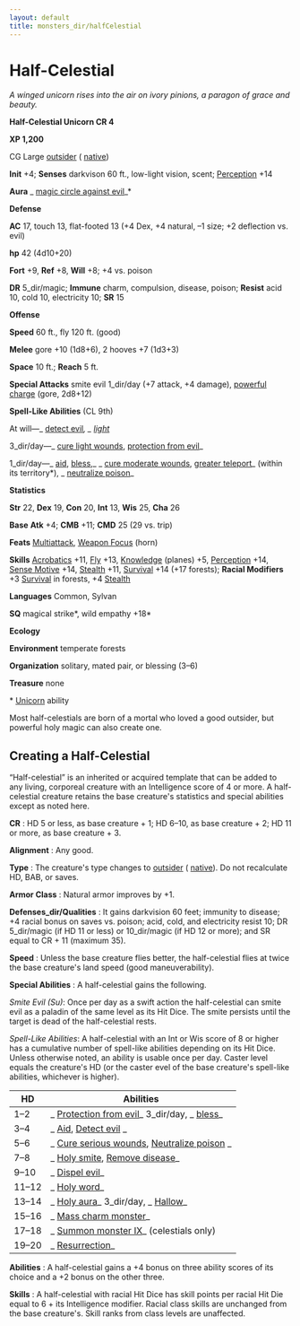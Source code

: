 ```yaml
---
layout: default
title: monsters_dir/halfCelestial
---
```

# Half-Celestial

_A winged unicorn rises into the air on ivory pinions, a paragon of grace and beauty._

**Half-Celestial Unicorn CR 4**

**XP 1,200**

CG Large [outsider](creatureTypes#_outsider) ( [native](creatureTypes#_native-subtype))

**Init** +4; **Senses** darkvison 60 ft., low-light vision, scent; [Perception](../skills_dir/perception#_perception) +14

**Aura** _ [magic circle against evil](../spells_dir/magicCircleAgainstEvil#_magic-circle-against-evil)_\*

**Defense**

**AC** 17, touch 13, flat-footed 13 (+4 Dex, +4 natural, –1 size; +2 deflection vs. evil)

**hp** 42 (4d10+20)

**Fort** +9, **Ref** +8, **Will** +8; +4 vs. poison

**DR** 5_dir/magic; **Immune** charm, compulsion, disease, poison; **Resist** acid 10, cold 10, electricity 10; **SR** 15

**Offense**

**Speed** 60 ft., fly 120 ft. (good)

**Melee** gore +10 (1d8+6), 2 hooves +7 (1d3+3)

**Space** 10 ft.; **Reach** 5 ft.

**Special Attacks** smite evil 1_dir/day (+7 attack, +4 damage), [powerful charge](universalMonsterRules#_powerful-charge) (gore, 2d8+12)

**Spell-Like Abilities** (CL 9th)

At will—_ [detect evil](../spells_dir/detectEvil#_detect-evil)_, _ [light](../spells_dir/light#_light)_

3_dir/day—_ [cure light wounds](../spells_dir/cureLightWounds#_cure-light-wounds), [protection from evil](../spells_dir/protectionFromEvil#_protection-from-evil)_

1_dir/day—_ [aid](../spells_dir/aid#_aid), [bless](../spells_dir/bless#_bless),_ _ [cure moderate wounds](../spells_dir/cureModerateWounds#_cure-moderate-wounds), [greater teleport](../spells_dir/teleport#_teleport-greater)_ (within its territory\*), _ [neutralize poison](../spells_dir/neutralizePoison#_neutralize-poison)_

**Statistics**

**Str** 22, **Dex** 19, **Con** 20, **Int** 13, **Wis** 25, **Cha** 26

**Base**  **Atk** +4; **CMB** +11; **CMD** 25 (29 vs. trip)

**Feats** [Multiattack](monsterFeats#_multiattack), [Weapon Focus](../feats#_weapon-focus) (horn)

**Skills** [Acrobatics](../skills_dir/acrobatics#_acrobatics) +11, [Fly](../skills_dir/fly#_fly) +13, [Knowledge](../skills_dir/knowledge#_knowledge) (planes) +5, [Perception](../skills_dir/perception#_perception) +14, [Sense Motive](../skills_dir/senseMotive#_sense-motive) +14, [Stealth](../skills_dir/stealth#_stealth) +11, [Survival](../skills_dir/survival#_survival) +14 (+17 forests); **Racial Modifiers** +3 [Survival](../skills_dir/survival#_survival) in forests, +4 [Stealth](../skills_dir/stealth#_stealth)

**Languages** Common, Sylvan

**SQ** magical strike\*, wild empathy +18\*

**Ecology**

**Environment** temperate forests

**Organization** solitary, mated pair, or blessing (3–6)

**Treasure** none

\* [Unicorn](unicorn) ability

Most half-celestials are born of a mortal who loved a good outsider, but powerful holy magic can also create one.

## Creating a Half-Celestial

“Half-celestial” is an inherited or acquired template that can be added to any living, corporeal creature with an Intelligence score of 4 or more. A half-celestial creature retains the base creature's statistics and special abilities except as noted here.

**CR** : HD 5 or less, as base creature + 1; HD 6–10, as base creature + 2; HD 11 or more, as base creature + 3.

**Alignment** : Any good.

**Type** : The creature's type changes to [outsider](creatureTypes#_outsider) ( [native](creatureTypes#_native-subtype)). Do not recalculate HD, BAB, or saves.

**Armor Class** : Natural armor improves by +1.

**Defenses_dir/Qualities** : It gains darkvision 60 feet; immunity to disease; +4 racial bonus on saves vs. poison; acid, cold, and electricity resist 10; DR 5_dir/magic (if HD 11 or less) or 10_dir/magic (if HD 12 or more); and SR equal to CR + 11 (maximum 35).

**Speed** : Unless the base creature flies better, the half-celestial flies at twice the base creature's land speed (good maneuverability).

**Special Abilities** : A half-celestial gains the following.

_Smite Evil (Su)_: Once per day as a swift action the half-celestial can smite evil as a paladin of the same level as its Hit Dice. The smite persists until the target is dead of the half-celestial rests.

_Spell-Like Abilities_: A half-celestial with an Int or Wis score of 8 or higher has a cumulative number of spell-like abilities depending on its Hit Dice. Unless otherwise noted, an ability is usable once per day. Caster level equals the creature's HD (or the caster evel of the base creature's spell-like abilities, whichever is higher).

| HD | Abilities |
| --- | --- |
| 1–2 | _ [Protection from evil](../spells_dir/protectionFromEvil#_protection-from-evil)_ 3_dir/day, _ [bless](../spells_dir/bless#_bless)_ |
| 3–4 | _ [Aid](../spells_dir/aid#_aid), [Detect evil](../spells_dir/detectEvil#_detect-evil) _ |
| 5–6 | _ [Cure serious wounds](../spells_dir/cureSeriousWounds#_cure-serious-wounds), [Neutralize poison](../spells_dir/neutralizePoison#_neutralize-poison) _ |
| 7–8 | _ [Holy smite](../spells_dir/holySmite#_holy-smite), [Remove disease](../spells_dir/removeDisease#_remove-disease)_ |
| 9–10 | _ [Dispel evil](../spells_dir/dispelEvil#_dispel-evil)_ |
| 11–12 | _ [Holy word](../spells_dir/holyWord#_holy-word)_ |
| 13–14 | _ [Holy aura](../spells_dir/holyAura#_holy-aura)_ 3_dir/day, _ [Hallow](../spells_dir/hallow#_hallow)_ |
| 15–16 | _ [Mass charm monster](../spells_dir/charmMonster#_charm-monster-mass)_ |
| 17–18 | _ [Summon monster IX](../spells_dir/summonMonster#_summon-monster-ix)_ (celestials only) |
| 19–20 | _ [Resurrection](../spells_dir/resurrection#_resurrection)_ |

**Abilities** : A half-celestial gains a +4 bonus on three ability scores of its choice and a +2 bonus on the other three.

**Skills** : A half-celestial with racial Hit Dice has skill points per racial Hit Die equal to 6 + its Intelligence modifier. Racial class skills are unchanged from the base creature's. Skill ranks from class levels are unaffected.

